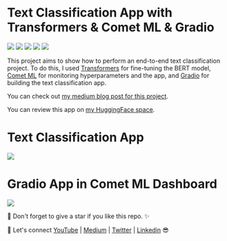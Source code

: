 # Text Classification App with Transformers & Comet ML & Gradio
[![](https://img.shields.io/badge/Python-blue?style=plastic&logo=python&logoColor=white)]()
[![](https://img.shields.io/badge/huggingface-F8DE22?style=plastic&logo=huggingface&logoColor=white)]()
[![](https://img.shields.io/badge/Transformers-D71313?style=plastic&logo=transformers&logoColor=white)]()
[![](https://img.shields.io/badge/CometML-0002A1?style=plastic&logo=cometml&logoColor=white)]()
[![](https://img.shields.io/badge/Gradio-A31ACB?style=plastic&logo=gradio&logoColor=white)]()

This project aims to show how to perform an end-to-end text classification project. To do this, I used [Transformers](https://huggingface.co/docs/transformers/index) for fine-tuning the BERT model,  [Comet ML](https://www.comet.com/site/products/llmops/) for monitoring hyperparameters and the app, and [Gradio](https://www.gradio.app/docs/interface) for building the text classification app.

You can check out [my medium blog post for this project](https://medium.com/cometheartbeat/building-a-text-classifier-app-with-hugging-face-bert-and-comet-278e4cd0d0aa).

You can review this app on [my HuggingFace space](https://huggingface.co/spaces/Tirendaz/Text-Classification).

# Text Classification App

![](https://github.com/TirendazAcademy/Text-Classification-App-with-Transformers/blob/main/gifs/gradio-app.gif)

# Gradio App in Comet ML Dashboard

![](https://github.com/TirendazAcademy/Text-Classification-App-with-Transformers/blob/main/gifs/gradio-app-in-comet-dashboard.gif)

📌 Don't forget to give a star if you like this repo. ✨

🔗 Let's connect [YouTube](http://youtube.com/tirendazacademy) | [Medium](http://tirendazacademy.medium.com) | [Twitter](http://twitter.com/tirendazacademy) | [Linkedin](https://www.linkedin.com/in/tirendaz-academy) 😎

